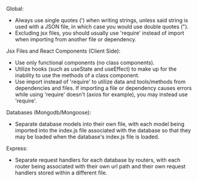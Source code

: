 Global:
- Always use single quotes (') when writing strings, unless said string is used with a JSON file, in which case you would use double quotes (").
- Excluding jsx files, you should usually use 'require' instead of import when importing from another file or dependency.



Jsx Files and React Components (Client Side):
- Use only functional components (no class components).
- Utilize hooks (such as useState and useEffect) to make up for the inability to use the methods of a class component.
- Use import instead of 'require' to utilize data and tools/methods from dependencies and files. If importing a file or dependency causes errors while using 'require' doesn't (axios for example), you may instead use 'require'.



Databases (Mongodb/Mongoose):
- Separate database models into their own file, with each model being imported into the index.js file associated with the database so that they may be loaded when the database's index.js file is loaded.



Express:
- Separate request handlers for each database by routers, with each router being associated with their own url path and their own request handlers stored within a different file.